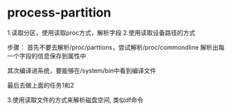 # process-partition
1.读取分区，使用读取proc方式，解析字段
2.使用读取设备路径的方式


步骤：
首先不要去解析/proc/parttions，尝试解析/proc/commondline
解析出每一个字段的信息保存到属性中

其次编译进系统，要能够在/system/bin中看到编译文件

最后去做上面的任务1和2

3.使用读取文件的方式来解析磁盘空间, 类似df命令
